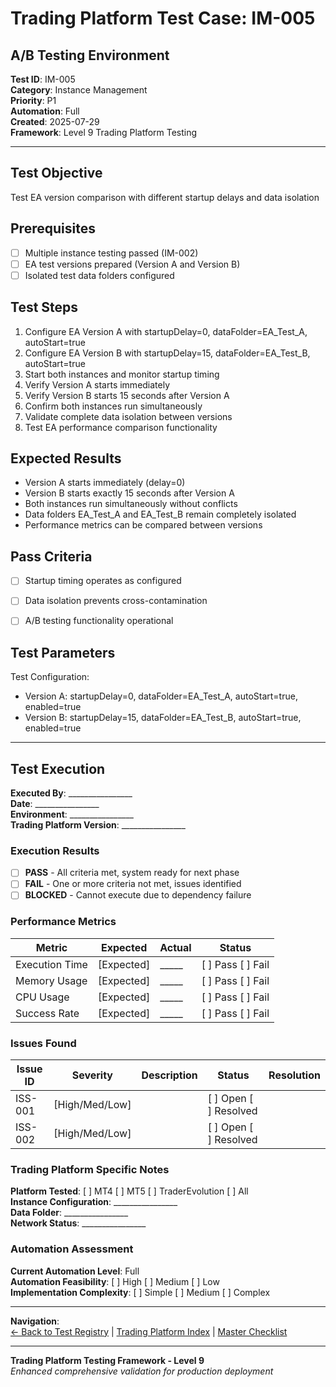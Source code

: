 # Trading Platform Test Case: IM-005
## A/B Testing Environment

**Test ID**: IM-005  
**Category**: Instance Management  
**Priority**: P1  
**Automation**: Full  
**Created**: 2025-07-29  
**Framework**: Level 9 Trading Platform Testing

---

## Test Objective
Test EA version comparison with different startup delays and data isolation

## Prerequisites
- [ ] Multiple instance testing passed (IM-002)
- [ ] EA test versions prepared (Version A and Version B)
- [ ] Isolated test data folders configured

## Test Steps
1. Configure EA Version A with startupDelay=0, dataFolder=EA_Test_A, autoStart=true
2. Configure EA Version B with startupDelay=15, dataFolder=EA_Test_B, autoStart=true
3. Start both instances and monitor startup timing
4. Verify Version A starts immediately
5. Verify Version B starts 15 seconds after Version A
6. Confirm both instances run simultaneously
7. Validate complete data isolation between versions
8. Test EA performance comparison functionality

## Expected Results
- Version A starts immediately (delay=0)
- Version B starts exactly 15 seconds after Version A
- Both instances run simultaneously without conflicts
- Data folders EA_Test_A and EA_Test_B remain completely isolated
- Performance metrics can be compared between versions

## Pass Criteria
- [ ] Startup timing operates as configured
- [ ] Data isolation prevents cross-contamination
- [ ] A/B testing functionality operational


## Test Parameters
Test Configuration:
- Version A: startupDelay=0, dataFolder=EA_Test_A, autoStart=true, enabled=true
- Version B: startupDelay=15, dataFolder=EA_Test_B, autoStart=true, enabled=true





---

## Test Execution

**Executed By**: ________________  
**Date**: ________________  
**Environment**: ________________  
**Trading Platform Version**: ________________  

### Execution Results
- [ ] **PASS** - All criteria met, system ready for next phase
- [ ] **FAIL** - One or more criteria not met, issues identified
- [ ] **BLOCKED** - Cannot execute due to dependency failure

### Performance Metrics
| Metric | Expected | Actual | Status |
|--------|----------|--------|--------|
| Execution Time | [Expected] | _____ | [ ] Pass [ ] Fail |
| Memory Usage | [Expected] | _____ | [ ] Pass [ ] Fail |
| CPU Usage | [Expected] | _____ | [ ] Pass [ ] Fail |
| Success Rate | [Expected] | _____ | [ ] Pass [ ] Fail |

### Issues Found
| Issue ID | Severity | Description | Status | Resolution |
|----------|----------|-------------|--------|------------|
| ISS-001 | [High/Med/Low] | | [ ] Open [ ] Resolved | |
| ISS-002 | [High/Med/Low] | | [ ] Open [ ] Resolved | |

### Trading Platform Specific Notes
**Platform Tested**: [ ] MT4 [ ] MT5 [ ] TraderEvolution [ ] All  
**Instance Configuration**: ________________  
**Data Folder**: ________________  
**Network Status**: ________________  

### Automation Assessment
**Current Automation Level**: Full  
**Automation Feasibility**: [ ] High [ ] Medium [ ] Low  
**Implementation Complexity**: [ ] Simple [ ] Medium [ ] Complex  

---

**Navigation**:  
[← Back to Test Registry](../01-Test-ID-Registry-Framework.md) | [Trading Platform Index](../02-Trading-Platform-Tests-Index.md) | [Master Checklist](../Checklists/Master-Checklist.md)

---

**Trading Platform Testing Framework - Level 9**  
*Enhanced comprehensive validation for production deployment*
